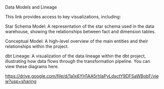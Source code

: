 Data Models and Lineage

This link provides access to key visualizations, including:

Star Schema Model: A representation of the star schema used in the data warehouse, showing the relationships between fact and dimension tables.

Conceptual Model: A high-level overview of the main entities and their relationships within the project.

dbt Lineage: A visualization of the data lineage within the dbt project, illustrating how data flows through the transformation pipeline.
You can view these diagrams here.

https://drive.google.com/file/d/1a1x6YH1AA5rhlaPyLdsctY9DFSaWBobF/view?usp=sharing
